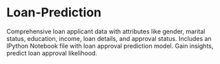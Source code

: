# Loan-Prediction
Comprehensive loan applicant data with attributes like gender, marital status, education, income, loan details, and approval status. Includes an IPython Notebook file with loan approval prediction model. Gain insights, predict loan approval likelihood.
